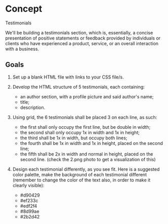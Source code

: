 # Concept
Testimonials

We'll be building a testimonials section, which is, essentially, a concise presentation of positive statements or feedback provided by individuals or clients who have experienced a product, service, or an overall interaction with a business.

## Goals
1. Set up a blank HTML file with links to your CSS file/s.

2. Develop the HTML structure of 5 testimonials, each containing:
    * an author section, with a profile picture and said author's name;
    * title;
    * description.

3. Using grid, the 6 testimonials shall be placed 3 on each line, as such:
    * the first shall only occupy the first line, but be double in width;
    * the second shall only occupy 1x in width and 1x in height;
    * the third shall be 1x in width, but occupy both lines;
    * the fourth shall be 1x in width and 1x in height, placed on the second line;
    * the fifth shall be 2x in width and normal in height, placed on the second line.
    (check the 2.png photo to get a visualization of this)

4. Design each testimonial differently, as you see fit. Here is a suggested color palette, make the background of each testimonial different (remember to change the color of the text also, in order to make it clearly visible):
    * \#d90429
    * \#ef233c
    * \#edf2f4
    * \#8d99ae
    * \#2b2d42